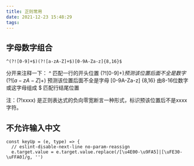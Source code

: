 ```yaml
---
title: 正则常用
date: 2021-12-23 15:48:29
tags:
---
```

## 字母数字组合
```
^(?![0-9]+$)(?![a-zA-Z]+$)[0-9A-Za-z]{8,16}$
```
分开来注释一下：
^ 匹配一行的开头位置
(?![0-9]+$) 预测该位置后面不全是数字
(?![a-zA-Z]+$) 预测该位置后面不全是字母
[0-9A-Za-z] {8,16} 由8-16位数字或这字母组成
$ 匹配行结尾位置

注：(?!xxxx) 是正则表达式的负向零宽断言一种形式，标识预该位置后不是xxxx字符。

## 不允许输入中文
```
const keyUp = (e, type) => {
  // eslint-disable-next-line no-param-reassign
  e.target.value = e.target.value.replace(/[\u4E00-\u9FA5]|[\uFE30-\uFFA0]/g, '')
```